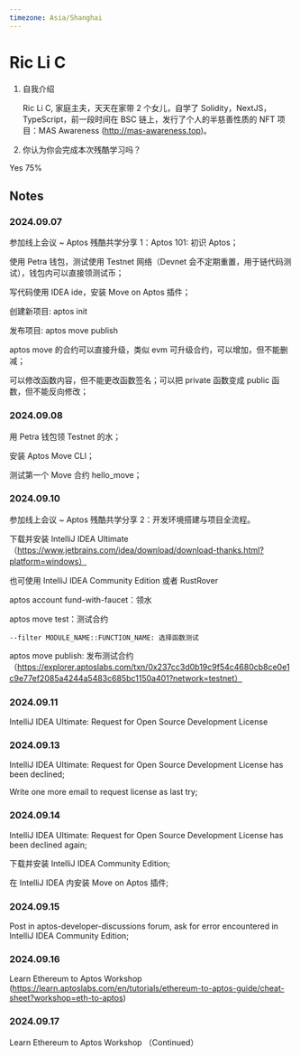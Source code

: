 ```yaml
---
timezone: Asia/Shanghai
---
```


# Ric Li C

1. 自我介绍

    Ric Li C, 家庭主夫，天天在家带 2 个女儿，自学了 Solidity，NextJS，TypeScript，前一段时间在 BSC 链上，发行了个人的半慈善性质的 NFT 项目：MAS Awareness (http://mas-awareness.top)。

2. 你认为你会完成本次残酷学习吗？

Yes 75%

## Notes

<!-- Content_START -->

### 2024.09.07

参加线上会议 ~ Aptos 残酷共学分享 1：Aptos 101: 初识 Aptos；

使用 Petra 钱包，测试使用 Testnet 网络（Devnet 会不定期重置，用于链代码测试），钱包内可以直接领测试币；

写代码使用 IDEA ide，安装 Move on Aptos 插件；

创建新项目: aptos init

发布项目: aptos move publish

aptos move 的合约可以直接升级，类似 evm 可升级合约，可以增加，但不能删减；

可以修改函数内容，但不能更改函数签名；可以把 private 函数变成 public 函数，但不能反向修改；

### 2024.09.08

用 Petra 钱包领 Testnet 的水；

安装 Aptos Move CLI；

测试第一个 Move 合约 hello_move；

### 2024.09.10

参加线上会议 ~ Aptos 残酷共学分享 2：开发环境搭建与项目全流程。

下载并安装 IntelliJ IDEA Ultimate （https://www.jetbrains.com/idea/download/download-thanks.html?platform=windows）

也可使用 IntelliJ IDEA Community Edition 或者 RustRover

aptos account fund-with-faucet：领水

aptos move test：测试合约

    --filter MODULE_NAME::FUNCTION_NAME: 选择函数测试

aptos move publish: 发布测试合约（https://explorer.aptoslabs.com/txn/0x237cc3d0b19c9f54c4680cb8ce0e1c9e77ef2085a4244a5483c685bc1150a401?network=testnet）

### 2024.09.11

IntelliJ IDEA Ultimate: Request for Open Source Development License

### 2024.09.13

IntelliJ IDEA Ultimate: Request for Open Source Development License has been declined;

Write one more email to request license as last try;

### 2024.09.14

IntelliJ IDEA Ultimate: Request for Open Source Development License has been declined again;

下载并安装 IntelliJ IDEA Community Edition;

在 IntelliJ IDEA 内安装 Move on Aptos 插件;

### 2024.09.15

Post in aptos-developer-discussions forum, ask for error encountered in IntelliJ IDEA Community Edition;

### 2024.09.16

Learn Ethereum to Aptos Workshop (https://learn.aptoslabs.com/en/tutorials/ethereum-to-aptos-guide/cheat-sheet?workshop=eth-to-aptos)

### 2024.09.17

Learn Ethereum to Aptos Workshop （Continued）

<!-- Content_END -->
